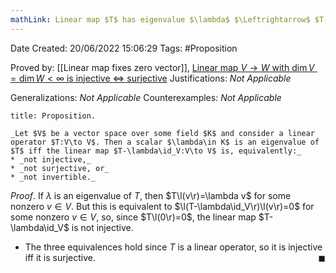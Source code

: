 ```yaml
---
mathLink: Linear map $T$ has eigenvalue $\lambda$ $\Leftrightarrow$ $T-\lambda\id$ is not invertible
---
```


<div class="topSpace"></div>

Date Created: 20/06/2022 15:06:29
Tags: #Proposition

Proved by: [[Linear map fixes zero vector]], [Linear map $V\to W$ with $\dim V=\dim W<\infty$ is injective $\Leftrightarrow$ surjective](Linear%20map%20between%20vector%20spaces%20of%20same%20dimension%20is%20injective%20iff%20surjective.md)
Justifications: _Not Applicable_

Generalizations: _Not Applicable_
Counterexamples: _Not Applicable_

``` ad-Proposition
title: Proposition.

_Let $V$ be a vector space over some field $K$ and consider a linear operator $T:V\to V$. Then a scalar $\lambda\in K$ is an eigenvalue of $T$ iff the linear map $T-\lambda\id_V:V\to V$ is, equivalently:_
* _not injective,_
* _not surjective, or_
* _not invertible._

```

_Proof_. If $\lambda$ is an eigenvalue of $T$, then $T\l(v\r)=\lambda v$ for some nonzero $v\in V$. But this is equivalent to $\l(T-\lambda\id_V\r)\l(v\r)=0$ for some nonzero $v\in V$, so, since $T\l(0\r)=0$, the linear map $T-\lambda\id_V$ is not injective.
* The three equivalences hold since $T$ is a linear operator, so it is injective iff it is surjective.<span style="float:right;">$\blacksquare$</span>
